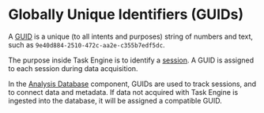 # Globally Unique Identifiers (GUIDs)

A [GUID](https://en.wikipedia.org/wiki/Universally_unique_identifier) is a unique (to all intents and purposes) string of numbers and text, such as `9e40d884-2510-472c-aa2e-c355b7edf5dc`. 

The purpose inside Task Engine is to identify a [session](session.md). A GUID is assigned to each session during data acquisition. 

In the [Analysis Database](teAnalysisDatabase.md) component, GUIDs are used to track sessions, and to connect data and metadata. If data not acquired with Task Engine is ingested into the database, it will be assigned a compatible GUID. 